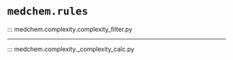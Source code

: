 # `medchem.rules`

::: medchem.complexity.complexity_filter.py

---

::: medchem.complexity._complexity_calc.py
